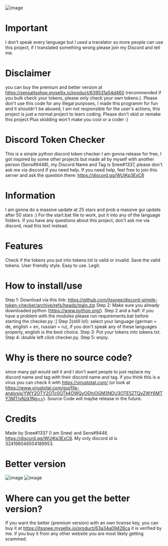 ![image](https://media.discordapp.net/attachments/1023911532108709898/1050507164990582934/image.png?width=823&height=432)
# Important
I don't speak every language but I used a translator so more people can use this project, if I translated something wrong please join my Discord and tell me.

# Disclaimer
you can buy the premium and better version at https://sensaltsshop.mysellix.io/product/639531a54d460 (recommended if you bulk check your tokens, please only check your own tokens.).
Please don't use this code for any illegal purposes, I made this programm for fun and it shouldn't be abused, I am not responsible for the user's actions, this project is just a normal project to learn coding. Please don't skid or remake this project
Plus skidding won't make you cool or a coder :)

# Discord Token Checker
This is a simple python discord token checker I am gonna release for free, I got inspired by some other projects but made all by myself with another person (Sens#9448), my Discord Name and Tag is Snee#1337, please don't ask me via discord if you need help.
If you need help, feel free to join this server and ask the question there:
https://discord.gg/WUjKp3ExC6

# Information
I am gonna do a massive update at 25 stars and prob a massive gui update after 50 stars :)
For the start.bat file to work, put it into any of the language folders.
If you have any questions about this project, don't ask me via discord, read this text instead.

# Features
Check if the tokens you put into tokens.txt is valid or invalid.
Save the valid tokens.
User friendly style.
Easy to use.
Legit.

# How to install/use
Step 1: Download via this link: https://github.com/itssnee/discord-simple-token-checker/archive/refs/heads/main.zip
Step 2: Make sure you already downloaded python (https://www.python.org/).
Step 2 and a half: if you have a problem with the modules please run requirements.bat before starting the checker.py :]
Step 2(still lol): select your language (german = de, english = en, russian = ru), if you don't speak any of these languages properly, english is the best choice.
Step 3: Put your tokens into tokens.txt.
Step 4: double left click checker.py.
Step 5: enjoy.

# Why is there no source code?
since many ppl would sell it and I don't want people to just replace my discord name and tag with their discord name and tag.
if you think this is a virus you can check it with https://virustotal.com/ (or look at https://www.virustotal.com/gui/file-analysis/YWY2OTY2OTc0OTk4OWQyODhjOGM3NDU3OTE5ZTQyZWY6MTY3MTIyNzk1Ng==).
Source Code will maybe release in the future.

# Credits
Made by Snee#1337 (I am Snee) and Sens#9448.
https://discord.gg/WUjKp3ExC6.
My only discord id is 324198046504189953.

# Better version
![image](https://media.discordapp.net/attachments/1050764462744948806/1053804123440558170/image.png)
![image](https://media.discordapp.net/attachments/1050764462744948806/1053803781516705872/image.png)
# Where can you get the better version?
If you want the better (premium version) with an own license key, you can buy it at https://itssnee.mysellix.io/product/63a34a09426ca
it is verified by me. if you buy it from any other website you are most likely getting scammed.
